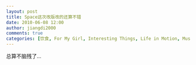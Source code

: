 ```yaml
---
layout: post
title: Space这次改版改的还算不错
date: 2010-06-08 12:00
author: jiangdi2000
comments: true
categories: [饮食, For My Girl, Interesting Things, Life in Motion, Music, Music Of the Week, News, Photography, Think It Over, This is my life, Uncategorized, What is Happenning]
---
```

<div id="msgcns!C840C88DA912213B!2022" class="bvMsg">总算不脑残了…</div>
